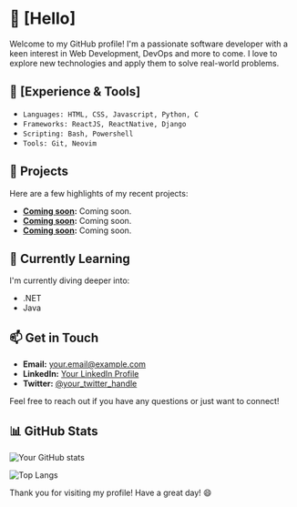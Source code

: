 # 🎲 [Hello]

Welcome to my GitHub profile! I'm a passionate software developer with a keen interest in Web Development, DevOps and more to come. I love to explore new technologies and apply them to solve real-world problems.

## 🧬 [Experience & Tools]
- ``Languages: HTML, CSS, Javascript, Python, C``
- ``Frameworks: ReactJS, ReactNative, Django``
- ``Scripting: Bash, Powershell`` 
- ``Tools: Git, Neovim``
  
## 🚀 Projects
Here are a few highlights of my recent projects:
- **[Coming soon](link-to-project):** Coming soon.
- **[Coming soon](link-to-project):** Coming soon.
- **[Coming soon](link-to-project):** Coming soon.

## 🌱 Currently Learning
I'm currently diving deeper into:
- .NET
- Java

## 📫 Get in Touch
- **Email:** [your.email@example.com](-)
- **LinkedIn:** [Your LinkedIn Profile](-)
- **Twitter:** [@your_twitter_handle](-)

Feel free to reach out if you have any questions or just want to connect!

## 📊 GitHub Stats
![Your GitHub stats](https://github-readme-stats.vercel.app/api?username=wgs45&show_icons=true&theme=radical)

![Top Langs](https://github-readme-stats.vercel.app/api/top-langs/?username=wgs45&layout=compact&theme=radical)

Thank you for visiting my profile! Have a great day! 😄
